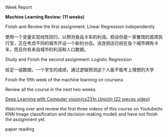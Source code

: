 Week Report

**Machine Learning Review: (11 weeks)**

Finish  and Review the first assignment: Linear Regression independently

使用一个变量实现线性回归，以预测食品卡车的利润。假设你是一家餐馆的首席执行官，正在考虑不同的城市开设一个新的分店。该连锁店已经在各个城市拥有卡车，而且你有来自城市的利润和人口数据。

Study and Finish the second assignment: Logistic Regression

给定一组数据，一个学生的成绩，通过逻辑预测这个人能不能考上理想的大学

Finish the fifth week of the machine learning on coursera

Review all the course in the next two weeks.



<u>Deep Learning with Computer vision(cs231n Umich) (22 pieces video)</u>

Watching over and review the first three videos of this course on Youtube(to KNN Image classification and decision-making model) and have not finish the assignment yet.



paper reading



